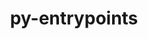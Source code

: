 ---
title: "py-entrypoints"
layout: cache
categories: [package, develop-2023-12-10]
meta: {"versions": ["0.4"], "compilers": ["cce@=15.0.1", "gcc@=11.1.0", "gcc@=11.4.0", "gcc@=9.4.0", "oneapi@=2023.2.0"], "oss": ["rhel8", "ubuntu20.04"], "platforms": ["linux"], "targets": ["neoverse_v1", "ppc64le", "x86_64_v3", "zen4"], "stacks": ["data-vis-sdk", "e4s", "e4s-cray-rhel", "e4s-neoverse_v1", "e4s-oneapi", "e4s-power", "root"], "num_specs": 8, "num_specs_by_stack": {"root": 8, "e4s-cray-rhel": 1, "e4s-neoverse_v1": 1, "e4s-power": 1, "data-vis-sdk": 1, "e4s": 2, "e4s-oneapi": 2}}
spec_details: [{"hash": "cqhwdsbkum4hcwqd6lh2w7775fjsuqvq", "compiler": "cce@=15.0.1", "versions": ["0.4"], "os": "rhel8", "platform": "linux", "target": "zen4", "variants": ["build_system=python_pip"], "stacks": ["root", "e4s-cray-rhel"], "size": "-", "tarball": "https://binaries.spack.io/releases/develop-2023-12-10/build_cache/linux-rhel8-zen4/cce-15.0.1/py-entrypoints-0.4/linux-rhel8-zen4-cce-15.0.1-py-entrypoints-0.4-cqhwdsbkum4hcwqd6lh2w7775fjsuqvq.spack"}, {"hash": "uqvyini27j2sziw2u443cac47wkbapne", "compiler": "gcc@=11.4.0", "versions": ["0.4"], "os": "ubuntu20.04", "platform": "linux", "target": "neoverse_v1", "variants": ["build_system=python_pip"], "stacks": ["e4s-neoverse_v1", "root"], "size": "-", "tarball": "https://binaries.spack.io/releases/develop-2023-12-10/build_cache/linux-ubuntu20.04-neoverse_v1/gcc-11.4.0/py-entrypoints-0.4/linux-ubuntu20.04-neoverse_v1-gcc-11.4.0-py-entrypoints-0.4-uqvyini27j2sziw2u443cac47wkbapne.spack"}, {"hash": "cxhiu5ch3rrw2osgkj2l2cmwujgxyfot", "compiler": "gcc@=9.4.0", "versions": ["0.4"], "os": "ubuntu20.04", "platform": "linux", "target": "ppc64le", "variants": ["build_system=python_pip"], "stacks": ["root", "e4s-power"], "size": "-", "tarball": "https://binaries.spack.io/releases/develop-2023-12-10/build_cache/linux-ubuntu20.04-ppc64le/gcc-9.4.0/py-entrypoints-0.4/linux-ubuntu20.04-ppc64le-gcc-9.4.0-py-entrypoints-0.4-cxhiu5ch3rrw2osgkj2l2cmwujgxyfot.spack"}, {"hash": "ia4rnyfjw5sl734zz6xo7wa45g4ozk44", "compiler": "gcc@=11.1.0", "versions": ["0.4"], "os": "ubuntu20.04", "platform": "linux", "target": "x86_64_v3", "variants": ["build_system=python_pip"], "stacks": ["root", "data-vis-sdk"], "size": "-", "tarball": "https://binaries.spack.io/releases/develop-2023-12-10/build_cache/linux-ubuntu20.04-x86_64_v3/gcc-11.1.0/py-entrypoints-0.4/linux-ubuntu20.04-x86_64_v3-gcc-11.1.0-py-entrypoints-0.4-ia4rnyfjw5sl734zz6xo7wa45g4ozk44.spack"}, {"hash": "sgwdubx2q3ot2tkvg3kyoktbqncg6iw5", "compiler": "gcc@=11.4.0", "versions": ["0.4"], "os": "ubuntu20.04", "platform": "linux", "target": "x86_64_v3", "variants": ["build_system=python_pip"], "stacks": ["e4s", "root"], "size": "-", "tarball": "https://binaries.spack.io/releases/develop-2023-12-10/build_cache/linux-ubuntu20.04-x86_64_v3/gcc-11.4.0/py-entrypoints-0.4/linux-ubuntu20.04-x86_64_v3-gcc-11.4.0-py-entrypoints-0.4-sgwdubx2q3ot2tkvg3kyoktbqncg6iw5.spack"}, {"hash": "wzr64ruxeqfh2uuni7ytoediiozu25tw", "compiler": "gcc@=11.4.0", "versions": ["0.4"], "os": "ubuntu20.04", "platform": "linux", "target": "x86_64_v3", "variants": ["build_system=python_pip"], "stacks": ["e4s", "root"], "size": "-", "tarball": "https://binaries.spack.io/releases/develop-2023-12-10/build_cache/linux-ubuntu20.04-x86_64_v3/gcc-11.4.0/py-entrypoints-0.4/linux-ubuntu20.04-x86_64_v3-gcc-11.4.0-py-entrypoints-0.4-wzr64ruxeqfh2uuni7ytoediiozu25tw.spack"}, {"hash": "uilbxn6mrqxaw4b6mohvg5hwd5ug7x3g", "compiler": "oneapi@=2023.2.0", "versions": ["0.4"], "os": "ubuntu20.04", "platform": "linux", "target": "x86_64_v3", "variants": ["build_system=python_pip"], "stacks": ["root", "e4s-oneapi"], "size": "-", "tarball": "https://binaries.spack.io/releases/develop-2023-12-10/build_cache/linux-ubuntu20.04-x86_64_v3/oneapi-2023.2.0/py-entrypoints-0.4/linux-ubuntu20.04-x86_64_v3-oneapi-2023.2.0-py-entrypoints-0.4-uilbxn6mrqxaw4b6mohvg5hwd5ug7x3g.spack"}, {"hash": "h6mpeacxhe35yhzhvn5vnxlpvyafd5p7", "compiler": "oneapi@=2023.2.0", "versions": ["0.4"], "os": "ubuntu20.04", "platform": "linux", "target": "x86_64_v3", "variants": ["build_system=python_pip"], "stacks": ["root", "e4s-oneapi"], "size": "-", "tarball": "https://binaries.spack.io/releases/develop-2023-12-10/build_cache/linux-ubuntu20.04-x86_64_v3/oneapi-2023.2.0/py-entrypoints-0.4/linux-ubuntu20.04-x86_64_v3-oneapi-2023.2.0-py-entrypoints-0.4-h6mpeacxhe35yhzhvn5vnxlpvyafd5p7.spack"}]
---